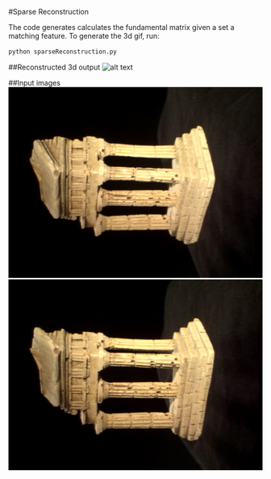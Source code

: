 #Sparse Reconstruction

The code generates calculates the fundamental matrix given a set a matching feature.
To generate the 3d gif, run:
```python
python sparseReconstruction.py
``` 
##Reconstructed 3d output 
![alt text](reconstructed.gif "3d sparse reconstruction")

##Input images
![alt text](data/im1.png?raw=true "Image 1")
![alt text](data/im2.png?raw=true "Image 2 with epipolar line")